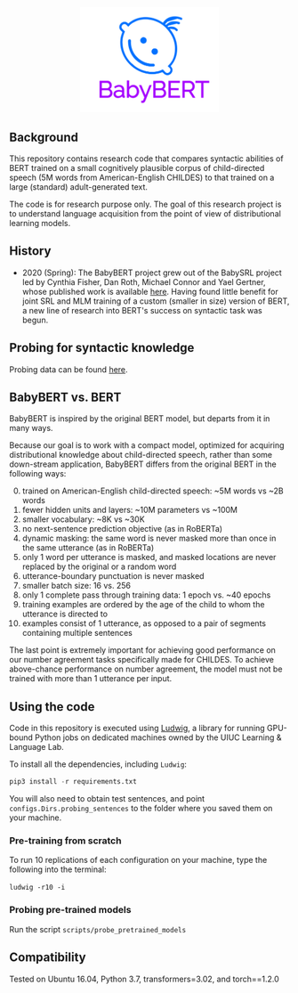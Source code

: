 <div align="center">
 <img src="images/logo.png" width="250"> 
</div>

## Background

This repository contains research code that compares syntactic abilities of BERT trained on 
a small cognitively plausible corpus of child-directed speech (5M words from American-English CHILDES) 
to that trained on a large (standard) adult-generated text.

The code is for research purpose only. 
The goal of this research project is to understand language acquisition from the point of view of distributional learning models.

## History

- 2020 (Spring): The BabyBERT project grew out of the BabySRL project led by Cynthia Fisher, Dan Roth, Michael Connor and Yael Gertner, 
whose published work is available [here](https://www.aclweb.org/anthology/W08-2111/). 
Having found little benefit for joint SRL and MLM training of a custom (smaller in size) version of BERT,
 a new line of research into BERT's success on syntactic task was begun. 
 
## Probing for syntactic knowledge

Probing data can be found [here](https://github.com/phueb/Babeval). 


## BabyBERT vs. BERT
 
BabyBERT is inspired by the original BERT model, but departs from it in many ways.
 
Because our goal is to work with a compact model, optimized for acquiring distributional knowledge about child-directed speech,
 rather than some down-stream application, BabyBERT differs from the original BERT in the following ways:
 
0. trained on American-English child-directed speech: ~5M words vs ~2B words 
1. fewer hidden units and layers: ~10M parameters vs ~100M
2. smaller vocabulary: ~8K vs ~30K
3. no next-sentence prediction objective (as in RoBERTa)
4. dynamic masking: the same word is never masked more than once in the same utterance (as in RoBERTa)
5. only 1 word per utterance is masked, and masked locations are never replaced by the original or a random word
6. utterance-boundary punctuation is never masked
7. smaller batch size: 16 vs. 256
8. only 1 complete pass through training data: 1 epoch vs. ~40 epochs
9. training examples are ordered by the age of the child to whom the utterance is directed to
10. examples consist of 1 utterance, as opposed to a pair of segments containing multiple sentences

The last point is extremely important for achieving good performance on our number agreement tasks specifically made for CHILDES.
To achieve above-chance performance on number agreement, the model must not be trained with more than 1 utterance per input.

## Using the code

Code in this repository is executed using [Ludwig](https://github.com/phueb/Ludwig),
 a library for running GPU-bound Python jobs on dedicated machines owned by the UIUC Learning & Language Lab.

To install all the dependencies, including `Ludwig`:

```python
pip3 install -r requirements.txt
```
 
You will also need to obtain test sentences,
 and point `configs.Dirs.probing_sentences` to the folder where you saved them on your machine.

### Pre-training from scratch

To run 10 replications of each configuration on your machine, type the following into the terminal:

`ludwig -r10 -i`

### Probing pre-trained models

Run the script `scripts/probe_pretrained_models`

## Compatibility

Tested on Ubuntu 16.04, Python 3.7, transformers=3.02, and torch==1.2.0
